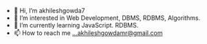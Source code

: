 - 👋 Hi, I’m akhileshgowda7
- 👀 I’m interested in Web Development, DBMS, RDBMS, Algorithms.
- 🌱 I’m currently learning JavaScript. RDBMS.
- 📫 How to reach me ...akhileshgowdamr@gmail.com

<!---
akhileshgowda7/akhileshgowda7 is a ✨ special ✨ repository because its `README.md` (this file) appears on your GitHub profile.
You can click the Preview link to take a look at your changes.
--->
